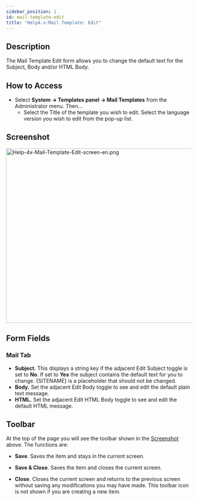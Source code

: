 ```yaml
---
sidebar_position: 1
id: mail-template-edit
title: "Help4.x:Mail Template: Edit"
---
```

## Description

The Mail Template Edit form allows you to change the default text for
the Subject, Body and/or HTML Body.

## How to Access

- Select **System **→** Templates panel **→** Mail Templates** from the
  Administrator menu. Then...
  - Select the Title of the template you wish to edit. Select the
    language version you wish to edit from the pop-up list.

## Screenshot

<img
src="https://docs.joomla.org/images/b/be/Help-4x-Mail-Template-Edit-screen-en.png"
decoding="async" data-file-width="800" data-file-height="473"
width="800" height="473"
alt="Help-4x-Mail-Template-Edit-screen-en.png" />

## Form Fields

### Mail Tab

- **Subject.** This displays a string key if the adjacent Edit Subject
  toggle is set to **No**. If set to **Yes** the subject contains the
  default text for you to change. {SITENAME} is a placeholder that
  should not be changed.
- **Body.** Set the adjacent Edit Body toggle to see and edit the
  default plain text message.
- **HTML.** Set the adjacent Edit HTML Body toggle to see and edit the
  default HTML message.

## Toolbar

At the top of the page you will see the toolbar shown in the
[Screenshot](#Screenshot) above. The functions are:

- **Save**. Saves the item and stays in the current screen.

<!-- -->

- **Save & Close**. Saves the item and closes the current screen.

<!-- -->

- **Close**. Closes the current screen and returns to the previous
  screen without saving any modifications you may have made. This
  toolbar icon is not shown if you are creating a new item.
